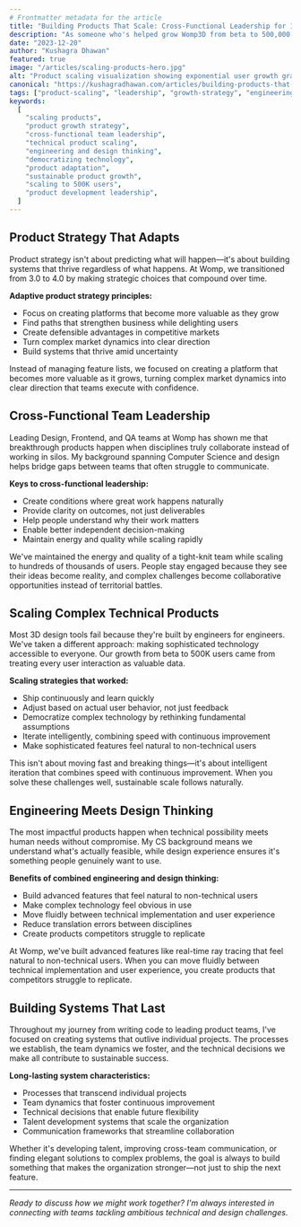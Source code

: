 ```yaml
---
# Frontmatter metadata for the article
title: "Building Products That Scale: Cross-Functional Leadership for 10X Growth"
description: "As someone who's helped grow Womp3D from beta to 500,000 users, I've learned that exceptional products emerge when engineering depth meets thoughtful design—and when teams truly understand each other."
date: "2023-12-20"
author: "Kushagra Dhawan"
featured: true
image: "/articles/scaling-products-hero.jpg"
alt: "Product scaling visualization showing exponential user growth graph"
canonical: "https://kushagradhawan.com/articles/building-products-that-scale"
tags: ["product-scaling", "leadership", "growth-strategy", "engineering", "design", "cross-functional", "technical-products"]
keywords:
  [
    "scaling products",
    "product growth strategy",
    "cross-functional team leadership",
    "technical product scaling",
    "engineering and design thinking",
    "democratizing technology",
    "product adaptation",
    "sustainable product growth",
    "scaling to 500K users",
    "product development leadership",
  ]
---
```


## Product Strategy That Adapts

Product strategy isn't about predicting what will happen—it's about building systems that thrive regardless of what happens. At Womp, we transitioned from 3.0 to 4.0 by making strategic choices that compound over time.

**Adaptive product strategy principles:**

- Focus on creating platforms that become more valuable as they grow
- Find paths that strengthen business while delighting users
- Create defensible advantages in competitive markets
- Turn complex market dynamics into clear direction
- Build systems that thrive amid uncertainty

Instead of managing feature lists, we focused on creating a platform that becomes more valuable as it grows, turning complex market dynamics into clear direction that teams execute with confidence.

## Cross-Functional Team Leadership

Leading Design, Frontend, and QA teams at Womp has shown me that breakthrough products happen when disciplines truly collaborate instead of working in silos. My background spanning Computer Science and design helps bridge gaps between teams that often struggle to communicate.

**Keys to cross-functional leadership:**

- Create conditions where great work happens naturally
- Provide clarity on outcomes, not just deliverables
- Help people understand why their work matters
- Enable better independent decision-making
- Maintain energy and quality while scaling rapidly

We've maintained the energy and quality of a tight-knit team while scaling to hundreds of thousands of users. People stay engaged because they see their ideas become reality, and complex challenges become collaborative opportunities instead of territorial battles.

## Scaling Complex Technical Products

Most 3D design tools fail because they're built by engineers for engineers. We've taken a different approach: making sophisticated technology accessible to everyone. Our growth from beta to 500K users came from treating every user interaction as valuable data.

**Scaling strategies that worked:**

- Ship continuously and learn quickly
- Adjust based on actual user behavior, not just feedback
- Democratize complex technology by rethinking fundamental assumptions
- Iterate intelligently, combining speed with continuous improvement
- Make sophisticated features feel natural to non-technical users

This isn't about moving fast and breaking things—it's about intelligent iteration that combines speed with continuous improvement. When you solve these challenges well, sustainable scale follows naturally.

## Engineering Meets Design Thinking

The most impactful products happen when technical possibility meets human needs without compromise. My CS background means we understand what's actually feasible, while design experience ensures it's something people genuinely want to use.

**Benefits of combined engineering and design thinking:**

- Build advanced features that feel natural to non-technical users
- Make complex technology feel obvious in use
- Move fluidly between technical implementation and user experience
- Reduce translation errors between disciplines
- Create products competitors struggle to replicate

At Womp, we've built advanced features like real-time ray tracing that feel natural to non-technical users. When you can move fluidly between technical implementation and user experience, you create products that competitors struggle to replicate.

## Building Systems That Last

Throughout my journey from writing code to leading product teams, I've focused on creating systems that outlive individual projects. The processes we establish, the team dynamics we foster, and the technical decisions we make all contribute to sustainable success.

**Long-lasting system characteristics:**

- Processes that transcend individual projects
- Team dynamics that foster continuous improvement
- Technical decisions that enable future flexibility
- Talent development systems that scale the organization
- Communication frameworks that streamline collaboration

Whether it's developing talent, improving cross-team communication, or finding elegant solutions to complex problems, the goal is always to build something that makes the organization stronger—not just to ship the next feature.

---

_Ready to discuss how we might work together? I'm always interested in connecting with teams tackling ambitious technical and design challenges._
